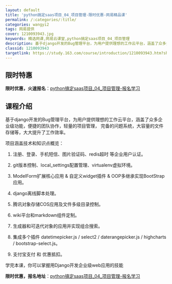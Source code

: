 ```yaml
---
layout: default
title: 'python搞定saas项目_04_项目管理-限时优惠-网易精品课'
permalink: /:categories/:title/
categories: wangyi2
tags: 网易提供
cover: 1210093943.jpg
keywords: 精选网课,网易云课堂,python搞定saas项目_04_项目管理
description: 基于django开发的Bug管理平台，为用户提供理想的工作云平台，涵盖了众多企业级功能，便捷的团队协作，轻量的项目管理，
classid: 1210093943
targetlink: https://study.163.com/course/introduction/1210093943.htm?share=1&shareId=1025206652&utm_campaign=share&utm_medium=iphoneShare&utm_source=&utm_u=1025206652
---
```


## 限时特惠

**限时优惠，火速报名**：[python搞定saas项目_04_项目管理-报名学习](https://study.163.com/course/introduction/1210093943.htm?share=1&shareId=1025206652&utm_campaign=share&utm_medium=iphoneShare&utm_source=&utm_u=1025206652)

## 课程介绍

基于django开发的Bug管理平台，为用户提供理想的工作云平台，涵盖了众多企业级功能，便捷的团队协作，轻量的项目管理， 完备的问题系统，大容量的文件存储等，大大提升了工作效率。



项目涵盖技术和知识点概览：



1. 注册、登录、手机短信、图片验证码、redis超时 等企业用户认证。

2. git版本控制、local_settings配置管理、virtualenv虚拟环境。

3. ModelForm扩展核心应用 & 自定义widget插件 & OOP多继承实现BootStrap应用。

4. django离线脚本处理。

5. 腾讯对象存储COS应用及文件多级目录控制。

6. wiki平台和markdown组件定制。

7. 生成器和可迭代对象的应用并实现组合搜索。

8. 集成多个插件 datetimepicker.js / select2 / daterangepicker.js / highcharts / bootstrap-select.js。

9. 支付宝支付 和 优惠抵扣。

学完本课，你可以掌握用Django开发企业级web应用的技能

**限时优惠，报名地址**：[python搞定saas项目_04_项目管理-报名学习](https://study.163.com/course/introduction/1210093943.htm?share=1&shareId=1025206652&utm_campaign=share&utm_medium=iphoneShare&utm_source=&utm_u=1025206652)

